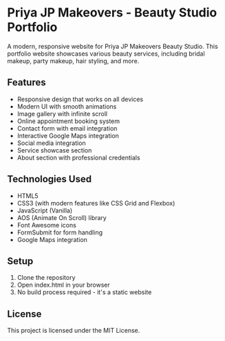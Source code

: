 # Priya JP Makeovers - Beauty Studio Portfolio

A modern, responsive website for Priya JP Makeovers Beauty Studio. This portfolio website showcases various beauty services, including bridal makeup, party makeup, hair styling, and more.

## Features

- Responsive design that works on all devices
- Modern UI with smooth animations
- Image gallery with infinite scroll
- Online appointment booking system
- Contact form with email integration
- Interactive Google Maps integration
- Social media integration
- Service showcase section
- About section with professional credentials

## Technologies Used

- HTML5
- CSS3 (with modern features like CSS Grid and Flexbox)
- JavaScript (Vanilla)
- AOS (Animate On Scroll) library
- Font Awesome icons
- FormSubmit for form handling
- Google Maps integration

## Setup

1. Clone the repository
2. Open index.html in your browser
3. No build process required - it's a static website

## License

This project is licensed under the MIT License. 
